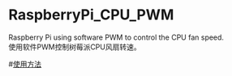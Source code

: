 # RaspberryPi_CPU_PWM
Raspberry Pi using software PWM to control the CPU fan speed.  
使用软件PWM控制树莓派CPU风扇转速。

#[使用方法](https://github.com/tankririri/RaspberryPi_CPU_PWM/wiki/%E4%BD%BF%E7%94%A8%E6%96%B9%E6%B3%95)
